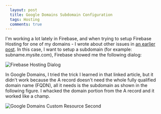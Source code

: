 ```yaml
---
  layout: post
  title: Google Domains Subdomain Configuration
  tags: Hosting
  comments: true
---
```


I'm working a lot lately in Firebase, and when trying to setup Firebase Hosting for one of my domains - I wrote about other issues in [an earlier post]({{site.baseurl}}/2021/01/27/firebase-hosting-google-domains). In this case, I want to setup a subdomain (for example: subname.mysite.com), Firebase showed me the following dialog:

![Firebase Hosting Dialog]({{site.baseurl}}/assets/firebase-custom-domain-2.png)

In Google Domains, I tried the trick I learned in that linked article, but it didn't work because the A record doesn't need the whole fully qualified domain name (FQDN), all it needs is the subdomain as shown in the following figure. I whacked the domain portion from the A record and it worked like a champ.

![Google Domains Custom Resource Second]({{site.baseurl}}/assets/google-domains-custom-resources-4.png)
